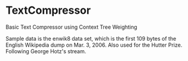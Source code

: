 # TextCompressor
Basic Text Compressor using Context Tree Weighting

Sample data is the enwik8 data set, which is the first 109 bytes of the English Wikipedia dump on Mar. 3, 2006. Also used for the Hutter Prize.
Following George Hotz's stream.
